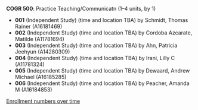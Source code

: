 **COGR 500**: Practice Teaching/Communicatn (1–4 units, by 1)

- **001** (Independent Study) (time and location TBA) by Schmidt, Thomas Rainer (A16181469)
- **002** (Independent Study) (time and location TBA) by Cordoba Azcarate, Matilde (A11781694)
- **003** (Independent Study) (time and location TBA) by Ahn, Patricia Jeehyun (A14280309)
- **004** (Independent Study) (time and location TBA) by Irani, Lilly C (A11781324)
- **005** (Independent Study) (time and location TBA) by Dewaard, Andrew Michael (A16185285)
- **006** (Independent Study) (time and location TBA) by Peacher, Amanda M (A16184853)

[Enrollment numbers over time](./COGR500.tsv)
